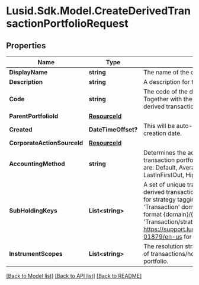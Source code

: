 # Lusid.Sdk.Model.CreateDerivedTransactionPortfolioRequest

## Properties

Name | Type | Description | Notes
------------ | ------------- | ------------- | -------------
**DisplayName** | **string** | The name of the derived transaction portfolio. | 
**Description** | **string** | A description for the derived transaction portfolio. | [optional] 
**Code** | **string** | The code of the derived transaction portfolio. Together with the scope this uniquely identifies the derived transaction portfolio. | 
**ParentPortfolioId** | [**ResourceId**](ResourceId.md) |  | 
**Created** | **DateTimeOffset?** | This will be auto-populated to be the parent portfolio creation date. | [optional] 
**CorporateActionSourceId** | [**ResourceId**](ResourceId.md) |  | [optional] 
**AccountingMethod** | **string** | Determines the accounting treatment given to the transaction portfolio&#39;s tax lots. The available values are: Default, AverageCost, FirstInFirstOut, LastInFirstOut, HighestCostFirst, LowestCostFirst | [optional] 
**SubHoldingKeys** | **List&lt;string&gt;** | A set of unique transaction properties to group the derived transaction portfolio&#39;s holdings by, perhaps for strategy tagging. Each property must be from the &#39;Transaction&#39; domain and identified by a key in the format {domain}/{scope}/{code}, for example &#39;Transaction/strategies/quantsignal&#39;. See https://support.lusid.com/knowledgebase/article/KA-01879/en-us for more information. | [optional] 
**InstrumentScopes** | **List&lt;string&gt;** | The resolution strategy used to resolve instruments of transactions/holdings upserted to this derived portfolio. | [optional] 

[[Back to Model list]](../README.md#documentation-for-models) [[Back to API list]](../README.md#documentation-for-api-endpoints) [[Back to README]](../README.md)

